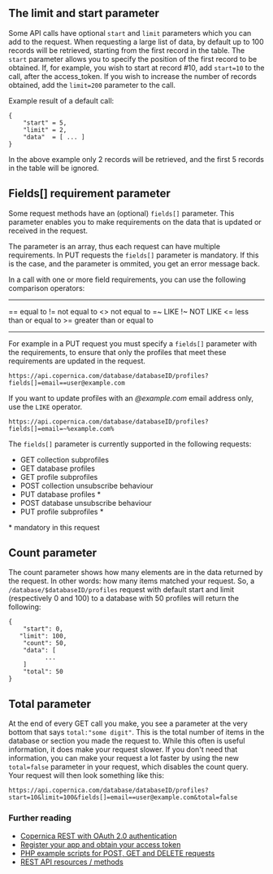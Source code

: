 The limit and start parameter
-----------------------------

Some API calls have optional `start` and `limit` parameters which you
can add to the request. When requesting a large list of data, by default
up to 100 records will be retrieved, starting from the first record in
the table. The `start` parameter allows you to specify the position of
the first record to be obtained. If, for example, you wish to start at
record \#10, add `start=10` to the call, after the access\_token. If you
wish to increase the number of records obtained, add the `limit=200`
parameter to the call.

Example result of a default call:

~~~~ {.language-javascript}
{
    "start" = 5,
    "limit" = 2,
    "data"  = [ ... ]
}
~~~~

In the above example only 2 records will be retrieved, and the first 5
records in the table will be ignored.

Fields[] requirement parameter
------------------------------

Some request methods have an (optional) `fields[]` parameter. This
parameter enables you to make requirements on the data that is updated
or received in the request.

The parameter is an array, thus each request can have multiple
requirements. In PUT requests the `fields[]` parameter is mandatory. If
this is the case, and the parameter is ommited, you get an error message
back.

In a call with one or more field requirements, you can use the following
comparison operators:

  ------ --------------------------
  ==     equal to
  !=     not equal to
  \<\>   not equal to
  =\~    LIKE
  !\~    NOT LIKE
  \<=    less than or equal to
  \>=    greater than or equal to
  ------ --------------------------

For example in a PUT request you must specify a `fields[]` parameter
with the requirements, to ensure that only the profiles that meet these
requirements are updated in the request.

    https://api.copernica.com/database/databaseID/profiles?fields[]=email==user@example.com

If you want to update profiles with an *@example.com* email address
only, use the `LIKE` operator.

    https://api.copernica.com/database/databaseID/profiles?fields[]=email=~%example.com%

The `fields[]` parameter is currently supported in the following
requests:

-   GET collection subprofiles
-   GET database profiles
-   GET profile subprofiles
-   POST collection unsubscribe behaviour
-   PUT database profiles \*
-   POST database unsubscribe behaviour
-   PUT profile subprofiles \*

\* mandatory in this request

Count parameter
---------------

The count parameter shows how many elements are in the data returned by
the request. In other words: how many items matched your request. So, a
`/database/$databaseID/profiles` request with default start and limit
(respectively 0 and 100) to a database with 50 profiles will return the
following:

~~~~ {.language-javascript}
{
    "start": 0,
   "limit": 100,
    "count": 50,
    "data": [
          ...
    ]
    "total": 50
}
~~~~

Total parameter
---------------

At the end of every GET call you make, you see a parameter at the very
bottom that says `total:"some digit"`. This is the total number of items
in the database or section you made the request to. While this often is
useful information, it does make your request slower. If you don't need
that information, you can make your request a lot faster by using the
new `total=false` parameter in your request, which disables the count
query. Your request will then look something like this:

    https://api.copernica.com/database/databaseID/profiles?start=10&limit=100&fields[]=email==user@example.com&total=false

### Further reading

-   [Copernica REST with OAuth 2.0
    authentication](./setting-up-copernica-rest-service.md)
-   [Register your app and obtain your access
    token](./register-your-app-on-copernica-com.md)
-   [PHP example scripts for POST, GET and DELETE
    requests](./example-get-post-and-delete-requests.md)
-   [REST API resources / methods](./the-copernica-rest-api.md)


